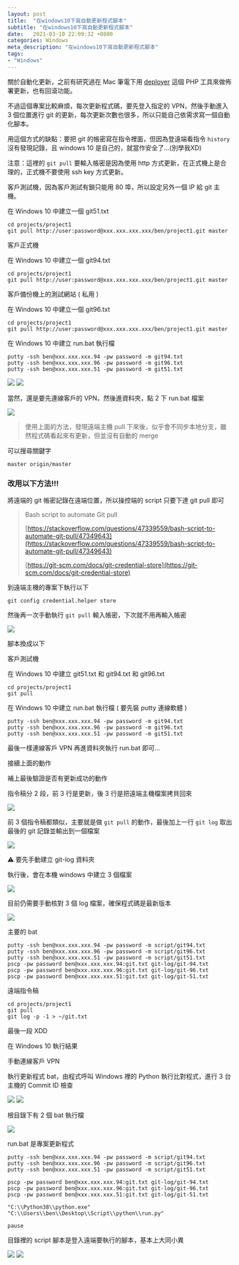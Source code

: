 ```yaml
---
layout: post
title:  "在windows10下寫自動更新程式腳本"
subtitle: "在windows10下寫自動更新程式腳本"
date:   2021-03-10 22:09:32 +0800
categories: Windows
meta_description: "在windows10下寫自動更新程式腳本"
tags:
- "Windows"
---
```


關於自動化更新，之前有研究過在 Mac 筆電下用 [deployer](https://deployer.org/) 這個 PHP 工具來做佈署更新，也有回滾功能。

不過這個專案比較麻煩，每次更新程式碼，要先登入指定的 VPN，然後手動進入 3 個位置進行 git 的更新，每次更新次數也很多，所以只能自己依需求寫一個自動化腳本。

用這個方式的缺點：要把 git 的帳密寫在指令裡面，但因為登遠端看指令 `history` 沒有發現記錄，且 windows 10 是自己的，就當作安全了…(別學我XD)

注意：這裡的 `git pull` 要輸入帳密是因為使用 http 方式更新，在正式機上是合理的，正式機不要使用 ssh key 方式更新。

客戶測試機，因為客戶測試有鎖只能用 80 埠，所以設定另外一個 IP 給 git 主機。

在 Windows 10 中建立一個 git51.txt

```shell
cd projects/project1
git pull http://user:password@xxx.xxx.xxx.xxx/ben/project1.git master
```

客戶正式機

在 Windows 10 中建立一個 git94.txt

```shell
cd projects/project1
git pull http://user:password@xxx.xxx.xxx.xxx/ben/project1.git master
```

客戶備份機上的測試網站 ( 私用 )

在 Windows 10 中建立一個 git96.txt

```shell
cd projects/project1
git pull http://user:password@xxx.xxx.xxx.xxx/ben/project1.git master
```

在 Windows 10 中建立 run.bat 執行檔

```shell
putty -ssh ben@xxx.xxx.xxx.94 -pw password -m git94.txt
putty -ssh ben@xxx.xxx.xxx.96 -pw password -m git96.txt
putty -ssh ben@xxx.xxx.xxx.51 -pw password -m git51.txt
```

![](/images/medium/1__iCM__beOBV9G9qZoWQOrUNQ.png)
![](/images/medium/1__WrRFBC4vER8n2ackyUh7jg.png)

當然，還是要先連線客戶的 VPN，然後進資料夾，點 2 下 run.bat 檔案

![](/images/medium/1__gTvcqUUpPsuEDEfLejUT9w.png)

> 使用上面的方法，發現遠端主機 pull 下來後，似乎會不同步本地分支，雖然程式碼看起來有更新，但並沒有自動的 merge

可以搜尋關鍵字

`master origin/master`

### 改用以下方法!!!

將遠端的 git 帳密記錄在遠端位置，所以操控端的 script 只要下達 git pull 即可

> Bash script to automate Git pull
>
> [https://stackoverflow.com/questions/47339559/bash-script-to-automate-git-pull/47349643](https://stackoverflow.com/questions/47339559/bash-script-to-automate-git-pull/47349643)
>
> [https://git-scm.com/docs/git-credential-store](https://git-scm.com/docs/git-credential-store)

到遠端主機的專案下執行以下

`git config credential.helper store`

然後再一次手動執行 `git pull` 輸入帳密，下次就不用再輸入帳密

![](/images/medium/1__lk__fYdumQsBSrt0TxrNQAw.png)

腳本換成以下

客戶測試機

在 Windows 10 中建立 git51.txt 和 git94.txt 和 git96.txt

```shell
cd projects/project1
git pull
```

在 Windows 10 中建立 run.bat 執行檔 ( 要先裝 putty 連線軟體 )

```shell
putty -ssh ben@xxx.xxx.xxx.94 -pw password -m git94.txt
putty -ssh ben@xxx.xxx.xxx.96 -pw password -m git96.txt
putty -ssh ben@xxx.xxx.xxx.51 -pw password -m git51.txt
```

最後一樣連線客戶 VPN 再進資料夾執行 run.bat 即可…

接續上面的動作

補上最後驗證是否有更新成功的動作

指令稿分 2 段，前 3 行是更新，後 3 行是把遠端主機檔案拷貝回來

![](/images/medium/1__SIlDAdatuMSY3HemhrEvkQ.png)

前 3 個指令稿都類似，主要就是做 `git pull` 的動作，最後加上一行 `git log` 取出最後的 git 記錄並輸出到一個檔案

![](/images/medium/1__7onVLvGVQKcqhMOTNvR7bQ.png)

⚠️ 要先手動建立 git-log 資料夾

執行後，會在本機 windows 中建立 3 個檔案

![](/images/medium/1__N5IWaYAzWEo1NACtii8DSw.png)

目前仍需要手動核對 3 個 log 檔案，確保程式碼是最新版本

![](/images/medium/1__3KLgx9Ys9Jj5k3eDLwUuyA.png)

主要的 bat

```shell
putty -ssh ben@xxx.xxx.xxx.94 -pw password -m script/git94.txt
putty -ssh ben@xxx.xxx.xxx.96 -pw password -m script/git96.txt
putty -ssh ben@xxx.xxx.xxx.51 -pw password -m script/git51.txt
pscp -pw password ben@xxx.xxx.xxx.94:git.txt git-log/git-94.txt
pscp -pw password ben@xxx.xxx.xxx.96:git.txt git-log/git-96.txt
pscp -pw password ben@xxx.xxx.xxx.51:git.txt git-log/git-51.txt
```

遠端指令稿

```shell
cd projects/project1
git pull
git log -p -1 > ~/git.txt
```

最後一段 XDD

在 Windows 10 執行結果

手動連線客戶 VPN

執行更新程式 bat，由程式呼叫 Windows 裡的 Python 執行比對程式，進行 3 台主機的 Commit ID 檢查

![](/images/medium/1__RiQ0l2vd0Auos7spu819kg.png)
![](/images/medium/1__771qfaMGllYxJwgjqvSA2A.png)

根目錄下有 2 個 bat 執行檔

![](/images/medium/1__MyLBs8Pt8U__tpjs9Y9dmdw.png)

run.bat 是專案更新程式

```shell
putty -ssh ben@xxx.xxx.xxx.94 -pw password -m script/git94.txt
putty -ssh ben@xxx.xxx.xxx.96 -pw password -m script/git96.txt
putty -ssh ben@xxx.xxx.xxx.51 -pw password -m script/git51.txt

pscp -pw password ben@xxx.xxx.xxx.94:git.txt git-log/git-94.txt
pscp -pw password ben@xxx.xxx.xxx.96:git.txt git-log/git-96.txt
pscp -pw password ben@xxx.xxx.xxx.51:git.txt git-log/git-51.txt

"C:\\Python38\\python.exe" "C:\\Users\\ben\\Desktop\\Script\\python\\run.py"

pause
```

目錄裡的 script 腳本是登入遠端要執行的腳本，基本上大同小異

![](/images/medium/1__wpYSSPf8a__Qw4URbFYIVnA.png)
![](/images/medium/1__krSJhHroaQTMZKcvavi3lw.png)